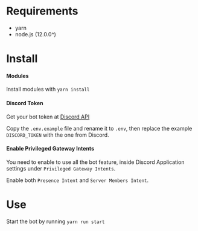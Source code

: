 # Requirements

- yarn
- node.js (12.0.0^)

# Install

#### Modules
Install modules with `yarn install`

#### Discord Token
Get your bot token at [Discord API](https://discordapp.com/developers/applications)

Copy the `.env.example` file and rename it to `.env`, then replace the example `DISCORD_TOKEN` with the one from Discord.

#### Enable Privileged Gateway Intents
You need to enable to use all the bot feature, inside Discord Application settings under `Privileged Gateway Intents`.

Enable both `Presence Intent` and `Server Members Intent`. 

# Use

Start the bot by running `yarn run start`
